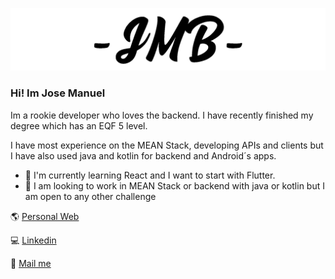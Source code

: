 ![jmbargueno.com](https://github.com/JMBargueno/jmbargueno/raw/master/assets/weblogodarkkk.png)


### Hi! Im Jose Manuel

Im a rookie developer who loves the backend. I have recently finished my degree which has an EQF 5 level.

I have most experience on the MEAN Stack, developing APIs and clients but I have also used java and kotlin for backend and Android´s apps.

- 🌱 I'm currently learning React and I want to start with Flutter. 
- 👯 I am looking to work in MEAN Stack or backend with java or kotlin but I am open to any other challenge


<!--
**JMBargueno/jmbargueno** is a ✨ _special_ ✨ repository because its `README.md` (this file) appears on your GitHub profile.

Here are some ideas to get you started:

- 🔭 I’m currently working on ...
- 🌱 I’m currently learning ...
- 👯 I’m looking to collaborate on ...
- 🤔 I’m looking for help with ...
- 💬 Ask me about ...
- 📫 How to reach me: ...
- 😄 Pronouns: ...
- ⚡ Fun fact: ...
-->
:earth_americas: [Personal Web](https://jmbargueno.com)

:computer: [Linkedin](https://www.linkedin.com/in/jmbargueno/)

:email: [Mail me](mailto:contact@jmbargueno.com)
